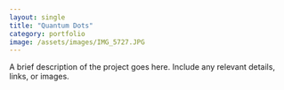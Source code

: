 ```yaml
---
layout: single
title: "Quantum Dots"
category: portfolio
image: /assets/images/IMG_5727.JPG
---
```


A brief description of the project goes here. Include any relevant details, links, or images.